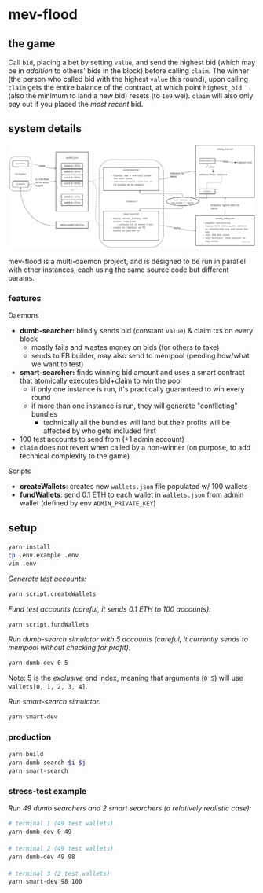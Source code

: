 # mev-flood

## the game

Call `bid`, placing a bet by setting `value`, and send the highest bid (which may be in _addition_ to others' bids in the block) before calling `claim`. The winner (the person who called bid with the highest `value` this round), upon calling `claim` gets the entire balance of the contract, at which point `highest_bid` (also the minimum to land a new bid) resets (to `1e9` wei). `claim` will also only pay out if you placed the _most recent_ bid.

## system details

![mev-flood system diagram](docs/sys-diagram.jpg)

mev-flood is a multi-daemon project, and is designed to be run in parallel with other instances, each using the same source code but different params.

### features

Daemons

* **dumb-searcher:** blindly sends bid (constant `value`) & claim txs on every block
  * mostly fails and wastes money on bids (for others to take)
  * sends to FB builder, may also send to mempool (pending how/what we want to test)
* **smart-searcher:** finds winning bid amount and uses a smart contract that atomically executes bid+claim to win the pool
  * if only one instance is run, it's practically guaranteed to win every round
  * if more than one instance is run, they will generate "conflicting" bundles
    * technically all the bundles will land but their profits will be affected by who gets included first
* 100 test accounts to send from (+1 admin account)
* `claim` does not revert when called by a non-winner (on purpose, to add technical complexity to the game)

Scripts

* **createWallets**: creates new `wallets.json` file populated w/ 100 wallets
* **fundWallets**: send 0.1 ETH to each wallet in `wallets.json` from admin wallet (defined by env `ADMIN_PRIVATE_KEY`)

## setup

```sh
yarn install
cp .env.example .env
vim .env
```

_Generate test accounts:_

```sh
yarn script.createWallets
```

_Fund test accounts (careful, it sends 0.1 ETH to 100 accounts):_

```sh
yarn script.fundWallets
```

_Run dumb-search simulator with 5 accounts (careful, it currently sends to mempool without checking for profit):_

```sh
yarn dumb-dev 0 5
```

Note: 5 is the _exclusive_ end index, meaning that arguments (`0 5`) will use `wallets[0, 1, 2, 3, 4]`.

_Run smart-search simulator._

```sh
yarn smart-dev
```

### production

```sh
yarn build
yarn dumb-search $i $j
yarn smart-search
```

### stress-test example

_Run 49 dumb searchers and 2 smart searchers (a relatively realistic case):_

```sh
# terminal 1 (49 test wallets)
yarn dumb-dev 0 49

# terminal 2 (49 test wallets)
yarn dumb-dev 49 98

# terminal 3 (2 test wallets)
yarn smart-dev 98 100
```
